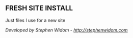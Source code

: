 ## FRESH SITE INSTALL
Just files I use for a new site

*Developed by Stephen Widom - http://stephenwidom.com*
